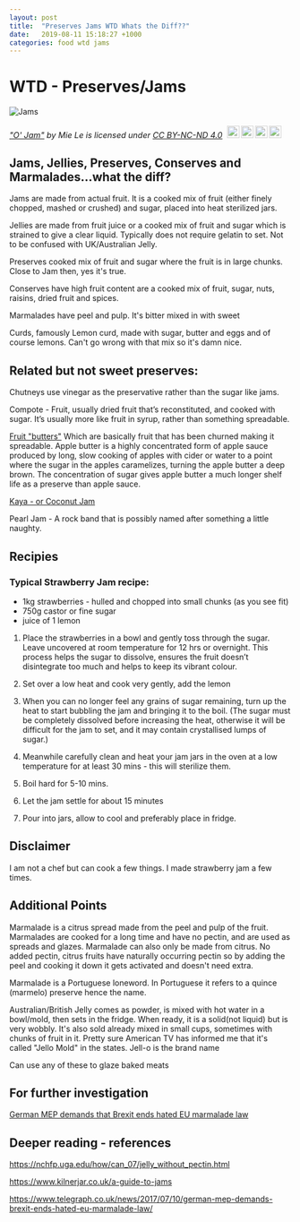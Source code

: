 ```yaml
---
layout: post
title:  "Preserves Jams WTD Whats the Diff??"
date:   2019-08-11 15:18:27 +1000
categories: food wtd jams
---
```


# WTD - Preserves/Jams

![Jams](https://mir-s3-cdn-cf.behance.net/project_modules/1400/d728a138739917.57725e810ba47.jpg "Jams")

<p style="font-size: 0.9rem;font-style: italic;"><a href="https://www.behance.net/gallery/38739917/O-Jam">"O' Jam"</a><span> by <span>Mie Le</span></span> is licensed under <a href="https://creativecommons.org/licenses/by-nc-nd/4.0/?ref=ccsearch&atype=html" style="margin-right: 5px;">CC BY-NC-ND 4.0</a><a href="https://creativecommons.org/licenses/by-nc-nd/4.0/?ref=ccsearch&atype=html" target="_blank" rel="noopener noreferrer" style="display: inline-block;white-space: none;opacity: .7;margin-top: 2px;margin-left: 3px;height: 22px !important;"><img style="height: inherit;margin-right: 3px;display: inline-block;" src="https://search.creativecommons.org/static/img/cc_icon.svg" /><img style="height: inherit;margin-right: 3px;display: inline-block;" src="https://search.creativecommons.org/static/img/cc-by_icon.svg" /><img style="height: inherit;margin-right: 3px;display: inline-block;" src="https://search.creativecommons.org/static/img/cc-nc_icon.svg" /><img style="height: inherit;margin-right: 3px;display: inline-block;" src="https://search.creativecommons.org/static/img/cc-nd_icon.svg" /></a></p>

## Jams, Jellies, Preserves, Conserves and Marmalades...what the diff?

Jams are made from actual fruit.  It is a cooked mix of fruit (either finely chopped, mashed or crushed) and sugar, placed into heat sterilized jars. 

Jellies are made from fruit juice or a cooked mix of fruit and sugar which is strained to give a clear liquid.  Typically does not require gelatin to set.  Not to be confused with UK/Australian Jelly.

Preserves cooked mix of fruit and sugar where the fruit is in large chunks.  Close to Jam then, yes it's true.

Conserves have high fruit content are a cooked mix of fruit, sugar, nuts, raisins, dried fruit and spices.

Marmalades have peel and pulp.  It's bitter mixed in with sweet

Curds, famously Lemon curd, made with sugar, butter and eggs and of course lemons.  Can't go wrong with that mix so it's damn nice.

## Related but not sweet preserves:

Chutneys use vinegar as the preservative rather than the sugar like jams.

Compote - Fruit, usually dried fruit that’s reconstituted, and cooked with sugar. It’s usually more like fruit in syrup, rather than something spreadable.

[Fruit "butters"](https://en.wikipedia.org/wiki/Apple_butter) Which are basically fruit that has been churned making it spreadable.  Apple butter is a highly concentrated form of apple sauce produced by long, slow cooking of apples with cider or water to a point where the sugar in the apples caramelizes, turning the apple butter a deep brown. The concentration of sugar gives apple butter a much longer shelf life as a preserve than apple sauce.  

[Kaya - or Coconut Jam](https://en.wikipedia.org/wiki/Coconut_jam)

Pearl Jam - A rock band that is possibly named after something a little naughty.

## Recipies

### Typical Strawberry Jam recipe:

* 1kg strawberries - hulled and chopped into small chunks (as you see fit)
* 750g castor or fine sugar
* juice of 1 lemon

1. Place the strawberries in a bowl and gently toss through the sugar. Leave uncovered at room temperature for 12 hrs or overnight. This process helps the sugar to dissolve, ensures the fruit doesn’t disintegrate too much and helps to keep its vibrant colour.

2. Set over a low heat and cook very gently, add the lemon

3. When you can no longer feel any grains of sugar remaining, turn up the heat to start bubbling the jam and bringing it to the boil. (The sugar must be completely dissolved before increasing the heat, otherwise it will be difficult for the jam to set, and it may contain crystallised lumps of sugar.)

4. Meanwhile carefully clean and heat your jam jars in the oven at a low temperature for at least 30 mins - this will sterilize them.

5. Boil hard for 5-10 mins.

6. Let the jam settle for about 15 minutes

7. Pour into jars, allow to cool and preferably place in fridge.


## Disclaimer

I am not a chef but can cook a few things.  I made strawberry jam a few times.

## Additional Points

Marmalade is a citrus spread made from the peel and pulp of the fruit. Marmalades are cooked for a long time and have no pectin, and are used as spreads and glazes.  Marmalade can also only be made from citrus.  No added pectin, citrus fruits have naturally occurring pectin so by adding the peel and cooking it down it gets activated and doesn't need extra.

Marmalade is a Portuguese loneword.  In Portuguese it refers to a quince (marmelo) preserve hence the name.

Australian/British Jelly comes as powder, is mixed with hot water in a bowl/mold, then sets in the fridge. When ready, it is a solid(not liquid) but is very wobbly. It's also sold already mixed in small cups, sometimes with chunks of fruit in it. Pretty sure American TV has informed me that it's called "Jello Mold" in the states. Jell-o is the brand name

Can use any of these to glaze baked meats

## For further investigation

[German MEP demands that Brexit ends hated EU marmalade law](https://www.telegraph.co.uk/news/2017/07/10/german-mep-demands-brexit-ends-hated-eu-marmalade-law/)



## Deeper reading - references

https://nchfp.uga.edu/how/can_07/jelly_without_pectin.html

https://www.kilnerjar.co.uk/a-guide-to-jams

https://www.telegraph.co.uk/news/2017/07/10/german-mep-demands-brexit-ends-hated-eu-marmalade-law/

